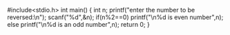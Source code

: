 #include<stdio.h>
 int main()
 {
 int n;
 printf("enter the number to be reversed:\n");
 scanf("%d",&n);
 if(n%2==0)
  printf("\n%d is even number",n);
 else
  printf("\n%d is an odd number",n);
 return 0; 
 }

